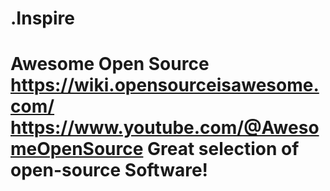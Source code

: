 # .Inspire
 # Awesome Open Source https://wiki.opensourceisawesome.com/ https://www.youtube.com/@AwesomeOpenSource Great selection of open-source Software!
